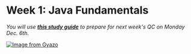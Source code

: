 # Week 1: Java Fundamentals
*You will use [**this study guide**](https://github.com/220531-Enterprise/demos/blob/main/1-core-java/qc-questions.md) to prepare for next week's QC on Monday Dec. 6th.*

[![Image from Gyazo](https://i.gyazo.com/e4a47a2ea74401c972995cb57ded81ea.gif)](https://gyazo.com/e4a47a2ea74401c972995cb57ded81ea)
